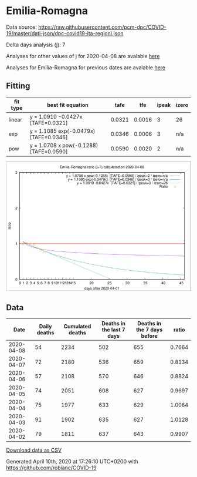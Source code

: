 # Emilia-Romagna

Data source: https://raw.githubusercontent.com/pcm-dpc/COVID-19/master/dati-json/dpc-covid19-ita-regioni.json

Delta days analysis (j): 7

Analyses for other values of j for 2020-04-08 are avalable [here](../README.md)

Analyses for Emilia-Romagna for previous dates are avalable [here](../../README.md)

## Fitting 
|fit type|best fit equation|tafe|tfe|ipeak|izero|
|-------|-----|--------|------|---|---|
|linear|y = 1.0910 -0.0427x  [TAFE=0.0321]|0.0321|0.0016|3|26|
|exp|y = 1.1085 exp(-0.0479x)  [TAFE=0.0346]|0.0346|0.0006|3|n/a|
|pow|y = 1.0708 x pow(-0.1288)  [TAFE=0.0590]|0.0590|0.0020|2|n/a|

![Plot](COVID-19_emilia-romagna_j7_2020-04-08.png)

## Data
|Date|Daily deaths|Cumulated deaths|Deaths in the last 7 days|Deaths in the 7 days before|ratio|
|----|----------|-----------|-------|--------------------|-----|
|2020-04-08|54|2234|502|655|0.7664|
|2020-04-07|72|2180|536|659|0.8134|
|2020-04-06|57|2108|570|646|0.8824|
|2020-04-05|74|2051|608|627|0.9697|
|2020-04-04|75|1977|633|629|1.0064|
|2020-04-03|91|1902|635|627|1.0128|
|2020-04-02|79|1811|637|643|0.9907|

[Download data as CSV](COVID-19_emilia-romagna_j7_2020-04-08.csv)

Generated April 10th, 2020 at 17:26:10 UTC+0200 with https://github.com/robianc/COVID-19
